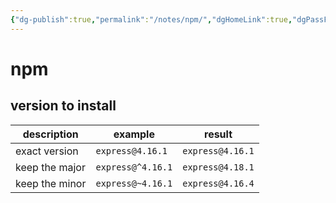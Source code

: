 ```yaml
---
{"dg-publish":true,"permalink":"/notes/npm/","dgHomeLink":true,"dgPassFrontmatter":false,"dgShowBacklinks":true,"dgShowLocalGraph":true}
---
```


# npm

## version to install

| description    | example           | result           |
| -------------- | ----------------- | ---------------- |
| exact version  | `express@4.16.1`  | `express@4.16.1` |
| keep the major | `express@^4.16.1` | `express@4.18.1` |
| keep the minor | `express@~4.16.1` | `express@4.16.4` |

